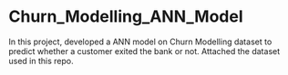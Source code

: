 # Churn_Modelling_ANN_Model
In this project, developed a ANN model on Churn Modelling dataset to predict whether a customer exited the bank or not. Attached the dataset used in this repo. 
